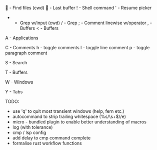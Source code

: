 
 - Find files (cwd)
 - Last buffer
! - Shell command
' - Resume picker
* - Grep w/input (cwd)
/ - Grep
; - Comment linewise w/operator
, - Buffers
< - Buffers

A - Applications

C - Comments
  h - toggle comments
  l - toggle line comment
  p - toggle paragraph comment

S - Search

T - Buffers

W - Windows

Y - Tabs

TODO:

- use 'q' to quit most transient windows (help, fern etc.)
- autocommand to strip trailing whitespace (%s/\s\+$//e)
- micro - bundled plugin to enable better understanding of macros
- log (with tolerance)
- cmp / lsp config
- add delay to cmp command complete
- formalise rust workflow functions

